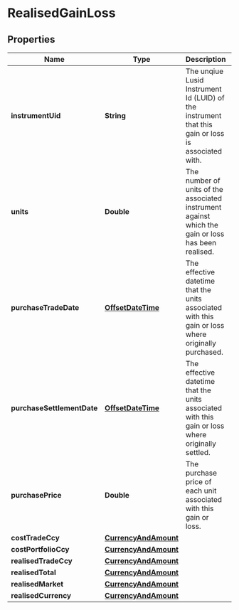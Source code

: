 

# RealisedGainLoss

## Properties

Name | Type | Description | Notes
------------ | ------------- | ------------- | -------------
**instrumentUid** | **String** | The unqiue Lusid Instrument Id (LUID) of the instrument that this gain or loss is associated with. |  [readonly]
**units** | **Double** | The number of units of the associated instrument against which the gain or loss has been realised. |  [readonly]
**purchaseTradeDate** | [**OffsetDateTime**](OffsetDateTime.md) | The effective datetime that the units associated with this gain or loss where originally purchased. |  [optional] [readonly]
**purchaseSettlementDate** | [**OffsetDateTime**](OffsetDateTime.md) | The effective datetime that the units associated with this gain or loss where originally settled. |  [optional] [readonly]
**purchasePrice** | **Double** | The purchase price of each unit associated with this gain or loss. |  [optional] [readonly]
**costTradeCcy** | [**CurrencyAndAmount**](CurrencyAndAmount.md) |  | 
**costPortfolioCcy** | [**CurrencyAndAmount**](CurrencyAndAmount.md) |  | 
**realisedTradeCcy** | [**CurrencyAndAmount**](CurrencyAndAmount.md) |  | 
**realisedTotal** | [**CurrencyAndAmount**](CurrencyAndAmount.md) |  | 
**realisedMarket** | [**CurrencyAndAmount**](CurrencyAndAmount.md) |  |  [optional]
**realisedCurrency** | [**CurrencyAndAmount**](CurrencyAndAmount.md) |  |  [optional]



